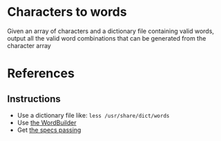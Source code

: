 # Characters to words
Given an array of characters and a dictionary file containing valid words, 
output all the valid word combinations that can be generated
from the character array

# References

## Instructions
* Use a dictionary file like: `less /usr/share/dict/words`
* Use [the WordBuilder](./lib/string/word_builder.rb)
* Get [the specs passing](./spec/chicken_nugget_spec.rb)
    
